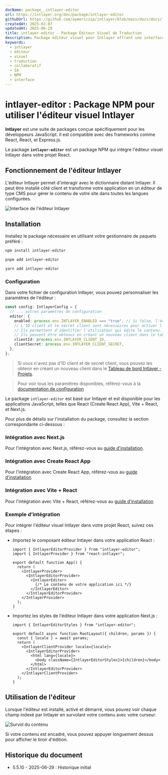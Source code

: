```yaml
---
docName: package__intlayer-editor
url: https://intlayer.org/doc/package/intlayer-editor
githubUrl: https://github.com/aymericzip/intlayer/blob/main/docs/docs/fr/packages/intlayer-editor/index.md
createdAt: 2025-02-07
updatedAt: 2025-06-29
title: intlayer-editor - Package Éditeur Visuel de Traduction
description: Package éditeur visuel pour Intlayer offrant une interface intuitive pour gérer les traductions et l'édition collaborative de contenu avec assistance IA.
keywords:
  - intlayer
  - éditeur
  - visuel
  - traduction
  - collaboratif
  - IA
  - NPM
  - interface
---
```


# intlayer-editor : Package NPM pour utiliser l'éditeur visuel Intlayer

**Intlayer** est une suite de packages conçue spécifiquement pour les développeurs JavaScript. Il est compatible avec des frameworks comme React, React, et Express.js.

Le package **`intlayer-editor`** est un package NPM qui intègre l'éditeur visuel Intlayer dans votre projet React.

## Fonctionnement de l'éditeur Intlayer

L'éditeur Intlayer permet d'interagir avec le dictionnaire distant Intlayer. Il peut être installé côté client et transforme votre application en un éditeur de type CMS pour gérer le contenu de votre site dans toutes les langues configurées.

![Interface de l'éditeur Intlayer](https://github.com/aymericzip/intlayer/blob/main/docs/assets/intlayer_editor_ui.png)

## Installation

Installez le package nécessaire en utilisant votre gestionnaire de paquets préféré :

```bash packageManager="npm"
npm install intlayer-editor
```

```bash packageManager="pnpm"
pnpm add intlayer-editor
```

```bash packageManager="yarn"
yarn add intlayer-editor
```

### Configuration

Dans votre fichier de configuration Intlayer, vous pouvez personnaliser les paramètres de l'éditeur :

```typescript
const config: IntlayerConfig = {
  // ... autres paramètres de configuration
  editor: {
    enabled: process.env.INTLAYER_ENABLED === "true", // Si false, l'éditeur est inactif et ne peut pas être accessible.
    // L'ID client et le secret client sont nécessaires pour activer l'éditeur.
    // Ils permettent d'identifier l'utilisateur qui édite le contenu.
    // Ils peuvent être obtenus en créant un nouveau client dans le tableau de bord Intlayer - Projets (https://intlayer.org/dashboard/projects).
    clientId: process.env.INTLAYER_CLIENT_ID,
    clientSecret: process.env.INTLAYER_CLIENT_SECRET,
  },
};
```

> Si vous n'avez pas d'ID client et de secret client, vous pouvez les obtenir en créant un nouveau client dans le [Tableau de bord Intlayer - Projets](https://intlayer.org/dashboard/projects).

> Pour voir tous les paramètres disponibles, référez-vous à la [documentation de configuration](https://github.com/aymericzip/intlayer/blob/main/docs/docs/fr/configuration.md)

Le package `intlayer-editor` est basé sur Intlayer et est disponible pour les applications JavaScript, telles que React (Create React App), Vite + React, et Next.js.

Pour plus de détails sur l'installation du package, consultez la section correspondante ci-dessous :

### Intégration avec Next.js

Pour l'intégration avec Next.js, référez-vous au [guide d'installation](https://github.com/aymericzip/intlayer/blob/main/docs/docs/fr/intlayer_with_nextjs_15.md).

### Intégration avec Create React App

Pour l'intégration avec Create React App, référez-vous au [guide d'installation](https://github.com/aymericzip/intlayer/blob/main/docs/docs/fr/intlayer_with_create_react_app.md)

### Intégration avec Vite + React

Pour l'intégration avec Vite + React, référez-vous au [guide d'installation](https://github.com/aymericzip/intlayer/blob/main/docs/docs/fr/intlayer_with_vite+react.md)

### Exemple d'intégration

Pour intégrer l'éditeur visuel Intlayer dans votre projet React, suivez ces étapes :

- Importez le composant éditeur Intlayer dans votre application React :

  ```tsx fileName="src/App.jsx"
  import { IntlayerEditorProvider } from "intlayer-editor";
  import { IntlayerProvider } from "react-intlayer";

  export default function App() {
    return (
      <IntlayerProvider>
        <IntlayerEditorProvider>
          <IntlayerEditor>
            {/* Le contenu de votre application ici */}
          </IntlayerEditor>
        </IntlayerEditorProvider>
      </IntlayerProvider>
    );
  }
  ```

- Importez les styles de l'éditeur Intlayer dans votre application Next.js :

  ```tsx fileName="src/app/[locale]/layout.jsx"
  import { IntlayerEditorStyles } from "intlayer-editor";

  export default async function RootLayout({ children, params }) {
    const { locale } = await params;
    return (
      <IntlayerClientProvider locale={locale}>
        <IntlayerEditorProvider>
          <html lang={locale}>
            <body className={IntlayerEditorStyles}>{children}</body>
          </html>
        </IntlayerEditorProvider>
      </IntlayerClientProvider>
    );
  }
  ```

## Utilisation de l'éditeur

Lorsque l'éditeur est installé, activé et démarré, vous pouvez voir chaque champ indexé par Intlayer en survolant votre contenu avec votre curseur.

![Survol du contenu](https://github.com/aymericzip/intlayer/blob/main/docs/assets/intlayer_editor_hover_content.png)

Si votre contenu est encadré, vous pouvez appuyer longuement dessus pour afficher le tiroir d'édition.

## Historique du document

- 5.5.10 - 2025-06-29 : Historique initial
